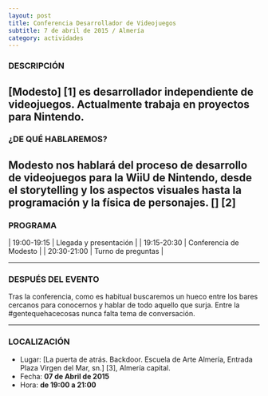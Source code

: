 ```yaml
---
layout: post
title: Conferencia Desarrollador de Videojuegos
subtitle: 7 de abril de 2015 / Almería
category: actividades
---
```

### DESCRIPCIÓN

[Modesto] [1] es desarrollador independiente de videojuegos. Actualmente trabaja en proyectos para Nintendo.
---
### ¿DE QUÉ HABLAREMOS?

Modesto nos hablará del proceso de desarrollo de videojuegos para la WiiU de Nintendo, desde el storytelling y los aspectos visuales hasta la programación y la física de personajes. [] [2]
---
### PROGRAMA

| 19:00-19:15 | Llegada y presentación |
| 19:15-20:30 | Conferencia de Modesto |
| 20:30-21:00 | Turno de preguntas |

---

### DESPUÉS DEL EVENTO

Tras la conferencia, como es habitual buscaremos un hueco entre los bares cercanos para conocernos y hablar de todo aquello que surja. Entre la #gentequehacecosas nunca falta tema de conversación.

---

### LOCALIZACIÓN

* Lugar: [La puerta de atrás. Backdoor. Escuela de Arte Almería, Entrada Plaza Virgen del Mar, sn.] [3], Almería capital.
* Fecha: **07 de Abril de 2015**
* Hora: **de 19:00 a 21:00**
